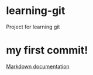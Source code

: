 # learning-git
Project for learning git

# my first commit!

[Markdown documentation](https://markdown-it.github.io/ "title text!")
